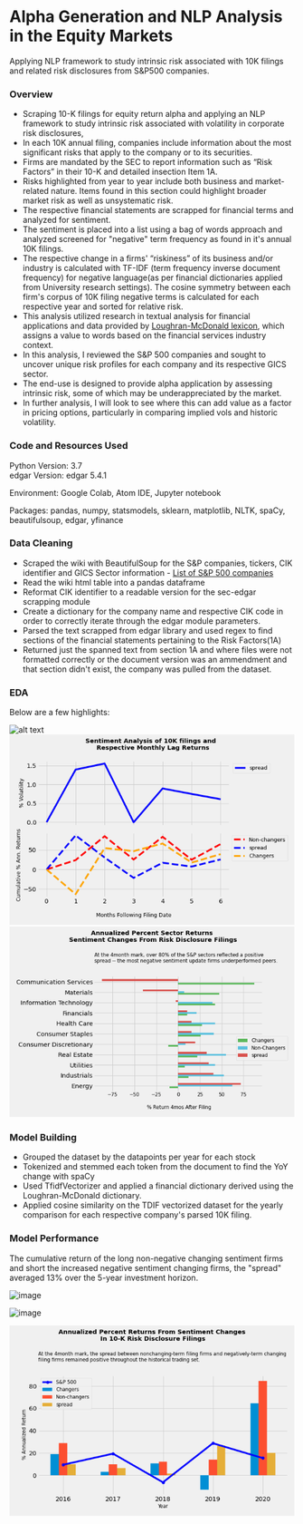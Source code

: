 
# Alpha Generation and NLP Analysis in the Equity Markets
Applying NLP framework to study intrinsic risk associated with 10K filings and related risk disclosures from S&amp;P500 companies. 

### Overview

* Scraping 10-K filings for equity return alpha and applying an NLP framework to study intrinsic risk associated with volatility in corporate risk disclosures,
* In each 10K annual filing, companies include information about the most significant risks that apply to the company or to its securities.
* Firms are mandated by the SEC to report information such as “Risk Factors” in their 10-K and detailed insection Item 1A. 
* Risks highlighted from year to year include both business and market-related nature.  Items found in this section could highlight broader market risk as well as unsystematic risk.
* The respective financial statements are scrapped for financial terms and analyzed for sentiment.
* The sentiment is placed into a list using a bag of words approach and analyzed screened for "negative" term frequency as found in it's annual 10K filings.
* The respective change in a firms' “riskiness” of its business and/or industry is calculated with TF-IDF (term frequency inverse document frequency) for negative language(as per financial dictionaries applied from University research settings).  The cosine symmetry between each firm's corpus of 10K filing negative terms is calculated for each respective year and sorted for relative risk.
* This analysis utilized research in textual analysis for financial applications and data provided by [Loughran-McDonald lexicon](https://papers.ssrn.com/sol3/papers.cfm?abstract_id=1331573), which assigns a value to words based on the financial services industry context.  
* In this analysis, I reviewed the S&P 500 companies and sought to uncover unique risk profiles for each company and its respective GICS sector. 
* The end-use is designed to provide alpha application by assessing intrinsic risk, some of which may be underappreciated by the market.  
* In further analysis, I will look to see where this can add value as a factor in pricing options, particularly in comparing implied vols and historic volatility.


### Code and Resources Used
Python Version: 3.7  
edgar Version: edgar 5.4.1

Environment: Google Colab, Atom IDE, Jupyter notebook 

Packages: pandas, numpy, statsmodels, sklearn, matplotlib, NLTK, spaCy, beautifulsoup, edgar, yfinance 

### Data Cleaning
* Scraped the wiki with BeautifulSoup for the S&P companies, tickers, CIK identifier and GICS Sector information - [List of S&P 500 companies](https://en.wikipedia.org/wiki/List_of_S%26P_500_companies)
* Read the wiki html table into a pandas dataframe
* Reformat CIK identifier to a readable version for the sec-edgar scrapping module
* Create a dictionary for the company name and respective CIK code in order to correctly iterate through the edgar module parameters.
* Parsed the text scrapped from edgar library and used regex to find sections of the financial statements pertaining to the Risk Factors(1A)
* Returned just the spanned text from section 1A and where files were not formatted correctly or the document version was an ammendment and that section didn't exist, the company was pulled from the dataset.  

### EDA
Below are a few highlights:

![alt text](images/GICS_subindustry.png)
![alt text](images/return_curve_by_month.png)
![alt text](images/sector_barchart.png)


### Model Building
* Grouped the dataset by the datapoints per year for each stock
* Tokenized and stemmed each token from the document to find the YoY change with spaCy
* Used TfidfVectorizer and applied a financial dictionary derived using the Loughran-McDonald dictionary.
* Applied cosine similarity on the TDIF vectorized dataset for the yearly comparison for each respective company's parsed 10K filing.

### Model Performance
The cumulative return of the long non-negative changing sentiment firms and short the increased negative sentiment changing firms, the "spread" averaged 13% over the 5-year investment horizon.

![image](https://user-images.githubusercontent.com/51973755/126044782-ea6f2f8a-3b2e-49c0-aee2-8e7676e7c2fa.png)

![image](https://user-images.githubusercontent.com/51973755/126052105-6020f2f0-99f8-4015-805a-e8786ed0a646.png)


![alt text](images/yearly_barchart_comps.png)


